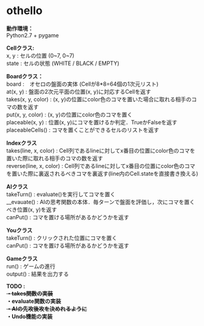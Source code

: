 # othello

<b>動作環境：</b><br>
Python2.7 + pygame

<b>Cellクラス:</b><br>
x, y  : セルの位置 (0~7, 0~7)<br>
state : セルの状態 (WHITE / BLACK / EMPTY)<br>

<b>Boardクラス：</b><br>
board :　オセロの盤面の実体 (Cellが8*8=64個の1次元リスト)<br>
at(x, y) : 盤面の2次元平面の位置(x, y)に対応するCellを返す<br>
takes(x, y, color) : (x, y)の位置にcolor色のコマを置いた場合に取れる相手のコマの数を返す<br>
put(x, y, color) : (x, y)の位置にcolor色のコマを置く<br>
placeable(x, y) : 位置(x, y)にコマを置けるか判定．TrueかFalseを返す<br>
placeableCells() : コマを置くことができるセルのリストを返す<br>

<b>Indexクラス</b><br>
takes(line, x, color) : Cell列であるlineに対してx番目の位置にcolor色のコマを置いた際に取れる相手のコマの数を返す<br>
reverse(line, x, color) : Cell列であるlineに対してx番目の位置にcolor色のコマを置いた際に裏返されるべきコマを裏返す(line内のCell.stateを直接書き換える)<br>

<b>AIクラス</b><br>
takeTurn() : evaluate()を実行してコマを置く<br>
__evauate() : AIの思考関数の本体．毎ターンで盤面を評価し，次にコマを置くべき位置(x, y)を返す<br>
canPut() : コマを置ける場所があるかどうかを返す<br>

<b>Youクラス</b><br>
takeTurn() : クリックされた位置にコマを置く<br>
canPut() : コマを置ける場所があるかどうかを返す<br>

<b>Gameクラス</b><br>
run() : ゲームの進行<br>
output() : 結果を出力する<br>

<b>TODO :<br>
<s>・takes関数の実装</s><br>
・evaluate関数の実装<br>
<s>・AIの先攻後攻を決めれるように</s><br>
・Undo機能の実装<br>
</b>
